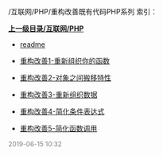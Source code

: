 /互联网/PHP/重构改善既有代码PHP系列 索引：


**[上一级目录/互联网/PHP](/互联网/PHP/index.md)**

- [readme](/互联网/PHP/重构改善既有代码PHP系列/readme.md)

- [重构改善1-重新组织你的函数](/互联网/PHP/重构改善既有代码PHP系列/重构改善1-重新组织你的函数.md)

- [重构改善2-对象之间搬移特性](/互联网/PHP/重构改善既有代码PHP系列/重构改善2-对象之间搬移特性.md)

- [重构改善3-重新组织数据](/互联网/PHP/重构改善既有代码PHP系列/重构改善3-重新组织数据.md)

- [重构改善4-简化条件表达式](/互联网/PHP/重构改善既有代码PHP系列/重构改善4-简化条件表达式.md)

- [重构改善5-简化函数调用](/互联网/PHP/重构改善既有代码PHP系列/重构改善5-简化函数调用.md)


<font size=2 color='grey'> 2019-06-15 10:32 </font>